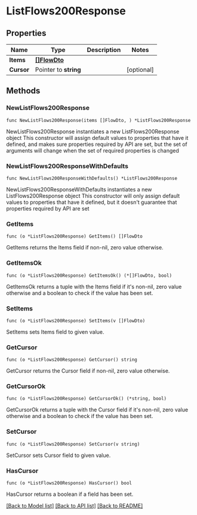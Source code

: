 # ListFlows200Response

## Properties

Name | Type | Description | Notes
------------ | ------------- | ------------- | -------------
**Items** | [**[]FlowDto**](FlowDto.md) |  | 
**Cursor** | Pointer to **string** |  | [optional] 

## Methods

### NewListFlows200Response

`func NewListFlows200Response(items []FlowDto, ) *ListFlows200Response`

NewListFlows200Response instantiates a new ListFlows200Response object
This constructor will assign default values to properties that have it defined,
and makes sure properties required by API are set, but the set of arguments
will change when the set of required properties is changed

### NewListFlows200ResponseWithDefaults

`func NewListFlows200ResponseWithDefaults() *ListFlows200Response`

NewListFlows200ResponseWithDefaults instantiates a new ListFlows200Response object
This constructor will only assign default values to properties that have it defined,
but it doesn't guarantee that properties required by API are set

### GetItems

`func (o *ListFlows200Response) GetItems() []FlowDto`

GetItems returns the Items field if non-nil, zero value otherwise.

### GetItemsOk

`func (o *ListFlows200Response) GetItemsOk() (*[]FlowDto, bool)`

GetItemsOk returns a tuple with the Items field if it's non-nil, zero value otherwise
and a boolean to check if the value has been set.

### SetItems

`func (o *ListFlows200Response) SetItems(v []FlowDto)`

SetItems sets Items field to given value.


### GetCursor

`func (o *ListFlows200Response) GetCursor() string`

GetCursor returns the Cursor field if non-nil, zero value otherwise.

### GetCursorOk

`func (o *ListFlows200Response) GetCursorOk() (*string, bool)`

GetCursorOk returns a tuple with the Cursor field if it's non-nil, zero value otherwise
and a boolean to check if the value has been set.

### SetCursor

`func (o *ListFlows200Response) SetCursor(v string)`

SetCursor sets Cursor field to given value.

### HasCursor

`func (o *ListFlows200Response) HasCursor() bool`

HasCursor returns a boolean if a field has been set.


[[Back to Model list]](../README.md#documentation-for-models) [[Back to API list]](../README.md#documentation-for-api-endpoints) [[Back to README]](../README.md)



